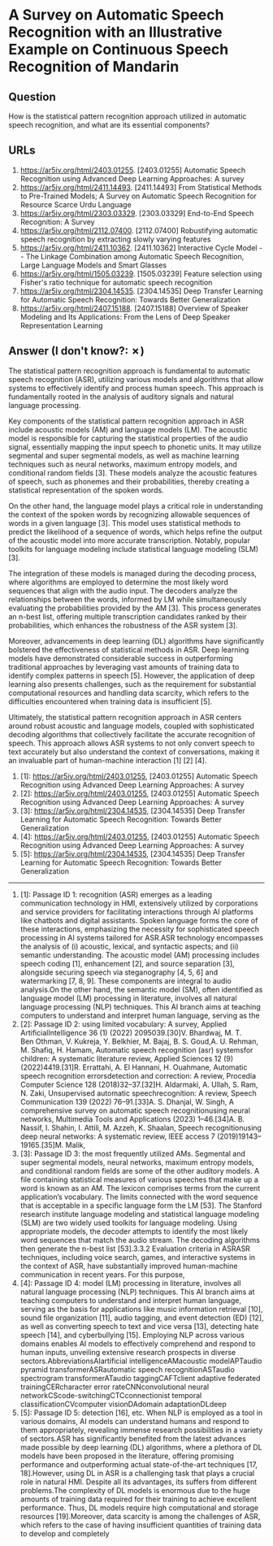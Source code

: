 # A Survey on Automatic Speech Recognition with an Illustrative Example on Continuous Speech Recognition of Mandarin

## Question

How is the statistical pattern recognition approach utilized in automatic speech recognition, and what are its essential components?

## URLs

1. https://ar5iv.org/html/2403.01255. [2403.01255] Automatic Speech Recognition using Advanced Deep Learning Approaches: A survey
2. https://ar5iv.org/html/2411.14493. [2411.14493] From Statistical Methods to Pre-Trained Models; A Survey on Automatic Speech Recognition for Resource Scarce Urdu Language
3. https://ar5iv.org/html/2303.03329. [2303.03329] End-to-End Speech Recognition: A Survey
4. https://ar5iv.org/html/2112.07400. [2112.07400] Robustifying automatic speech recognition by extracting slowly varying features
5. https://ar5iv.org/html/2411.10362. [2411.10362] Interactive Cycle Model -- The Linkage Combination among Automatic Speech Recognition, Large Language Models and Smart Glasses
6. https://ar5iv.org/html/1505.03239. [1505.03239] Feature selection using Fisher's ratio technique for automatic speech recognition
7. https://ar5iv.org/html/2304.14535. [2304.14535] Deep Transfer Learning for Automatic Speech Recognition: Towards Better Generalization
8. https://ar5iv.org/html/2407.15188. [2407.15188] Overview of Speaker Modeling and Its Applications: From the Lens of Deep Speaker Representation Learning

## Answer (I don't know?: ✗)

The statistical pattern recognition approach is fundamental to automatic speech recognition (ASR), utilizing various models and algorithms that allow systems to effectively identify and process human speech. This approach is fundamentally rooted in the analysis of auditory signals and natural language processing.

Key components of the statistical pattern recognition approach in ASR include acoustic models (AM) and language models (LM). The acoustic model is responsible for capturing the statistical properties of the audio signal, essentially mapping the input speech to phonetic units. It may utilize segmental and super segmental models, as well as machine learning techniques such as neural networks, maximum entropy models, and conditional random fields [3]. These models analyze the acoustic features of speech, such as phonemes and their probabilities, thereby creating a statistical representation of the spoken words.

On the other hand, the language model plays a critical role in understanding the context of the spoken words by recognizing allowable sequences of words in a given language [3]. This model uses statistical methods to predict the likelihood of a sequence of words, which helps refine the output of the acoustic model into more accurate transcription. Notably, popular toolkits for language modeling include statistical language modeling (SLM) [3].

The integration of these models is managed during the decoding process, where algorithms are employed to determine the most likely word sequences that align with the audio input. The decoders analyze the relationships between the words, informed by LM while simultaneously evaluating the probabilities provided by the AM [3]. This process generates an n-best list, offering multiple transcription candidates ranked by their probabilities, which enhances the robustness of the ASR system [3].

Moreover, advancements in deep learning (DL) algorithms have significantly bolstered the effectiveness of statistical methods in ASR. Deep learning models have demonstrated considerable success in outperforming traditional approaches by leveraging vast amounts of training data to identify complex patterns in speech [5]. However, the application of deep learning also presents challenges, such as the requirement for substantial computational resources and handling data scarcity, which refers to the difficulties encountered when training data is insufficient [5].

Ultimately, the statistical pattern recognition approach in ASR centers around robust acoustic and language models, coupled with sophisticated decoding algorithms that collectively facilitate the accurate recognition of speech. This approach allows ASR systems to not only convert speech to text accurately but also understand the context of conversations, making it an invaluable part of human-machine interaction [1] [2] [4].

1. [1]:  https://ar5iv.org/html/2403.01255, [2403.01255] Automatic Speech Recognition using Advanced Deep Learning Approaches: A survey
2. [2]:  https://ar5iv.org/html/2403.01255, [2403.01255] Automatic Speech Recognition using Advanced Deep Learning Approaches: A survey
3. [3]:  https://ar5iv.org/html/2304.14535, [2304.14535] Deep Transfer Learning for Automatic Speech Recognition: Towards Better Generalization
4. [4]:  https://ar5iv.org/html/2403.01255, [2403.01255] Automatic Speech Recognition using Advanced Deep Learning Approaches: A survey
5. [5]:  https://ar5iv.org/html/2304.14535, [2304.14535] Deep Transfer Learning for Automatic Speech Recognition: Towards Better Generalization
---
1. [1]:  Passage ID 1: recognition (ASR) emerges as a leading communication technology in HMI, extensively utilized by corporations and service providers for facilitating interactions through AI platforms like chatbots and digital assistants. Spoken language forms the core of these interactions, emphasizing the necessity for sophisticated speech processing in AI systems tailored for ASR.ASR technology encompasses the analysis of (i) acoustic, lexical, and syntactic aspects; and (ii) semantic understanding. The acoustic model (AM) processing includes speech coding [1], enhancement [2], and source separation [3], alongside securing speech via steganography [4, 5, 6] and watermarking [7, 8, 9]. These components are integral to audio analysis.On the other hand, the semantic model (SM), often identified as language model (LM) processing in literature, involves all natural language processing (NLP) techniques. This AI branch aims at teaching computers to understand and interpret human language, serving as the
2. [2]:  Passage ID 2: using limited vocabulary: A survey, Applied ArtificialIntelligence 36 (1) (2022) 2095039.[30]V. Bhardwaj, M. T. Ben Othman, V. Kukreja, Y. Belkhier, M. Bajaj, B. S. Goud,A. U. Rehman, M. Shafiq, H. Hamam, Automatic speech recognition (asr) systemsfor children: A systematic literature review, Applied Sciences 12 (9) (2022)4419.[31]R. Errattahi, A. El Hannani, H. Ouahmane, Automatic speech recognition errorsdetection and correction: A review, Procedia Computer Science 128 (2018)32–37.[32]H. Aldarmaki, A. Ullah, S. Ram, N. Zaki, Unsupervised automatic speechrecognition: A review, Speech Communication 139 (2022) 76–91.[33]A. S. Dhanjal, W. Singh, A comprehensive survey on automatic speech recognitionusing neural networks, Multimedia Tools and Applications (2023) 1–46.[34]A. B. Nassif, I. Shahin, I. Attili, M. Azzeh, K. Shaalan, Speech recognitionusing deep neural networks: A systematic review, IEEE access 7 (2019)19143–19165.[35]M. Malik,
3. [3]:  Passage ID 3: the most frequently utilized AMs. Segmental and super segmental models, neural networks, maximum entropy models, and conditional random fields are some of the other auditory models. A file containing statistical measures of various speeches that make up a word is known as an AM. The lexicon comprises terms from the current application’s vocabulary. The limits connected with the word sequence that is acceptable in a specific language form the LM [53]. The Stanford research institute language modeling and statistical language modeling (SLM) are two widely used toolkits for language modeling. Using appropriate models, the decoder attempts to identify the most likely word sequences that match the audio stream. The decoding algorithms then generate the n-best list [53].3.3.2 Evaluation criteria in ASRASR techniques, including voice search, games, and interactive systems in the context of ASR, have substantially improved human-machine communication in recent years. For this purpose,
4. [4]:  Passage ID 4: model (LM) processing in literature, involves all natural language processing (NLP) techniques. This AI branch aims at teaching computers to understand and interpret human language, serving as the basis for applications like music information retrieval [10], sound file organization [11], audio tagging, and event detection (ED) [12], as well as converting speech to text and vice versa [13], detecting hate speech [14], and cyberbullying [15]. Employing NLP across various domains enables AI models to effectively comprehend and respond to human inputs, unveiling extensive research prospects in diverse sectors.AbbreviationsAIartificial intelligenceAMacoustic modelAPTaudio pyramid transformerASRautomatic speech recognitionASTaudio spectrogram transformerATaudio taggingCAFTclient adaptive federated trainingCERcharacter error rateCNNconvolutional neural networkCScode-switchingCTCconnectionist temporal classificationCVcomputer visionDAdomain adaptationDLdeep
5. [5]:  Passage ID 5: detection [16], etc. When NLP is employed as a tool in various domains, AI models can understand humans and respond to them appropriately, revealing immense research possibilities in a variety of sectors.ASR has significantly benefited from the latest advances made possible by deep learning (DL) algorithms, where a plethora of DL models have been proposed in the literature, offering promising performance and outperforming actual state-of-the-art techniques [17, 18].However, using DL in ASR is a challenging task that plays a crucial role in natural HMI. Despite all its advantages, its suffers from different problems.The complexity of DL models is enormous due to the huge amounts of training data required for their training to achieve excellent performance. Thus, DL models require high computational and storage resources [19].Moreover, data scarcity is among the challenges of ASR, which refers to the case of having insufficient quantities of training data to develop and completely